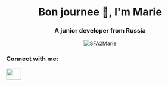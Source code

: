 <h1 align="center">Bon journee 👋, I'm Marie</h1>
<h3 align="center">A junior developer from Russia</h3>

<p align="center"> <a href="https://github.com/SFA2Marie"><img src="https://github-profile-trophy.vercel.app/?username=SFA2Marie&row=1&column=7&theme=darkhub&no-frame=true" alt="SFA2Marie" /></a> </p>

<h3 align="left">Connect with me:</h3>
<p align="left">
 <a href="https://vk.com/luckyjune7" target="blank"><img align="center" src="https://raw.githubusercontent.com/rahuldkjain/github-profile-readme-generator/master/src/images/icons/Social/vk.svg" alt="" height="30" width="40" /></a>
</p>


